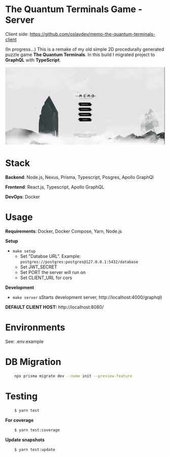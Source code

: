 # The Quantum Terminals Game - Server

Client side: https://github.com/oslavdev/memo-the-quantum-terminals-client

(In progress...) This is a remake of my old simple 2D procedurally generated puzzle game **The Quantum Terminals**. In this build I migrated project to **GraphQL** with **TypeScript**.

![Alt text](readme/memo.gif?raw=true 'Cover')

# Stack

**Backend**: Node.js, Nexus, Prisma, Typescript, Posgres, Apollo GraphQl

**Frontend**: React.js, Typescript, Apollo GraphQL

**DevOps**: Docker

# Usage

**Requirements**: Docker, Docker Compose, Yarn, Node.js

**Setup**

- `make setup`
  - Set "Databse URL". Example: `postgres://postgres:postgres@127.0.0.1:5432/database`
  - Set JWT_SECRET
  - Set PORT the server will run on
  - Set CLIENT_URL for cors

**Development**

- `make server` sStarts development server, http://localhost:4000/graphql)


**DEFAULT CLIENT HOST:** http://localhost:8080/

# Environments

See: .env.example

# DB Migration

```bash
    npx prisma migrate dev --name init --preview-feature
```

# Testing

```sh
	$ yarn test

```

**For coverage**

```sh
	$ yarn test:coverage

```

**Update snapshots**

```sh
	$ yarn test:update
```


